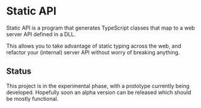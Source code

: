Static API
====

Static API is a program that generates TypeScript classes that map to a web server API defined in a DLL.

This allows you to take advantage of static typing across the web, and refactor your (internal) server API without worry of breaking anything.


Status
----

This project is in the experimental phase, with a prototype currently being developed. Hopefully soon an alpha version can be released which should be mostly functional.